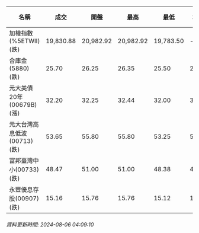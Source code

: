 | 名稱 | 成交 | 開盤 | 最高 | 最低 | 均價 | 成交金額(億) | 昨收 | 漲跌幅 | 漲跌 | 總量 | 昨量 | 振幅 |
| -------- | -------- | -------- | -------- |-------- | -------- | -------- |-------- |-------- |-------- | -------- | -------- |-------- |
|加權指數(%5ETWII) (跌)|19,830.88|20,982.92|20,982.92|19,783.50|-|6,420.60|21,638.09|8.35%|1807.21|15,490,655|0|5.54%|
|合庫金(5880) (跌)|25.70|26.25|26.35|25.50|25.88|7.66|26.95|4.64%|1.25|29,587|14,090|3.15%|
|元大美債20年(00679B) (漲)|32.20|32.25|32.44|32.00|32.20|94.25|31.28|2.94%|0.92|292,726|154,012|1.41%|
|元大台灣高息低波(00713) (跌)|53.65|55.80|55.80|53.25|54.18|23.99|56.80|5.55%|3.15|44,281|13,416|4.49%|
|富邦臺灣中小(00733) (跌)|48.47|51.00|51.00|48.38|49.16|2.95|53.65|9.66%|5.18|5,993|3,116|4.88%|
|永豐優息存股(00907) (跌)|15.16|15.76|15.76|15.12|15.38|1.27|16.25|6.71%|1.09|8,272|5,633|3.94%|
###### 資料更新時間: 2024-08-06 04:09:10
